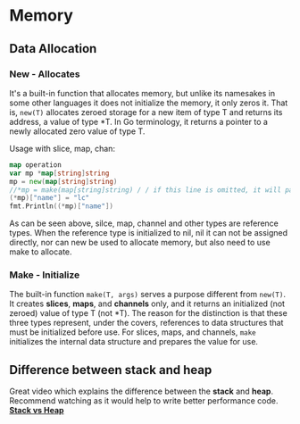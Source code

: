 # Memory

## Data Allocation

### New - Allocates
It's a built-in function that allocates memory, but unlike its namesakes in some other languages it does not initialize the memory, it only zeros it.
That is, `new(T)` allocates zeroed storage for a new item of type T and returns its address, a value of type *T.
In Go terminology, it returns a pointer to a newly allocated zero value of type T.

Usage with slice, map, chan:

```go
map operation
var mp *map[string]string
mp = new(map[string]string)
//*mp = make(map[string]string) / / if this line is omitted, it will pan "Pan: assignment to entry in nil map"“
(*mp)["name"] = "lc"
fmt.Println((*mp)["name"])
```
As can be seen above, silce, map, channel and other types are reference types.
When the reference type is initialized to nil, nil it can not be assigned directly, nor can new be used to allocate memory, but also need to use make to allocate.


### Make - Initialize
The built-in function `make(T, args)` serves a purpose different from `new(T)`.
It creates **slices**, **maps**, and **channels** only, and it returns an initialized (not zeroed) value of type T (not *T).
The reason for the distinction is that these three types represent, under the covers, references to data structures that must be initialized before use.
For slices, maps, and channels, `make` initializes the internal data structure and prepares the value for use.

## Difference between stack and heap
Great video which explains the difference between the **stack** and **heap**.
Recommend watching as it would help to write better performance code.
[**Stack vs Heap**](https://www.youtube.com/watch?v=ZMZpH4yT7M0&ab_channel=SingaporeGophers)
